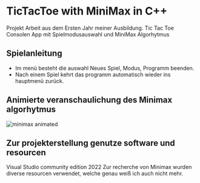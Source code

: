 TicTacToe with MiniMax in C++
=================
Projekt Arbeit aus dem Ersten Jahr meiner Ausbildung.
Tic Tac Toe Consolen App mit Spielmodusauswahl und MiniMax Algorhytmus 


## Spielanleitung

* Im menü besteht die auswahl Neues Spiel, Modus, Programm beenden.
* Nach einem Spiel kehrt das programm automatisch wieder ins hauptmenü zurück.

## Animierte veranschaulichung des Minimax algorhytmus
![minimax animated](https://user-images.githubusercontent.com/105810795/191184028-6cf81603-61af-4a84-bfd7-f9d000e37150.gif)

## Zur projekterstellung genutze software und resourcen
Visual Studio community edition 2022
Zur recherche von Minimax wurden diverse resourcen verwendet, welche genau weiß ich auch nicht mehr.
